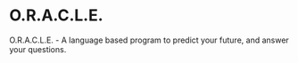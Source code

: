 # O.R.A.C.L.E.
O.R.A.C.L.E. - A language based program to predict your future, and answer your questions.
